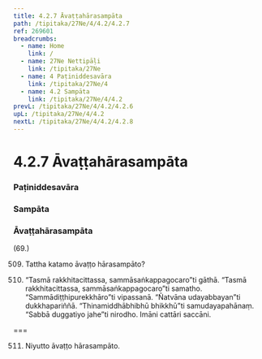 ```yaml
---
title: 4.2.7 Āvaṭṭahārasampāta
path: /tipitaka/27Ne/4/4.2/4.2.7
ref: 269601
breadcrumbs:
  - name: Home
    link: /
  - name: 27Ne Nettipāḷi
    link: /tipitaka/27Ne
  - name: 4 Paṭiniddesavāra
    link: /tipitaka/27Ne/4
  - name: 4.2 Sampāta
    link: /tipitaka/27Ne/4/4.2
prevL: /tipitaka/27Ne/4/4.2/4.2.6
upL: /tipitaka/27Ne/4/4.2
nextL: /tipitaka/27Ne/4/4.2/4.2.8
---
```


# 4.2.7 Āvaṭṭahārasampāta

### Paṭiniddesavāra

### Sampāta

### Āvaṭṭahārasampāta

(69.)

509. Tattha katamo āvaṭṭo hārasampāto?

510. “Tasmā rakkhitacittassa, sammāsaṅkappagocaro”ti gāthā. “Tasmā rakkhitacittassa, sammāsaṅkappagocaro”ti samatho. “Sammādiṭṭhipurekkhāro”ti vipassanā. “Ñatvāna udayabbayan”ti dukkhapariññā. “Thinamiddhābhibhū bhikkhū”ti samudayapahānaṃ. “Sabbā duggatiyo jahe”ti nirodho. Imāni cattāri saccāni.

===

511. Niyutto āvaṭṭo hārasampāto.




